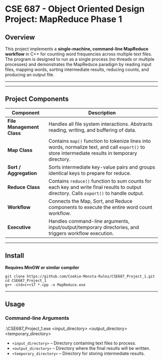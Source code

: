 # CSE 687 - Object Oriented Design Project: MapReduce Phase 1

## Overview
This project implements a **single-machine, command-line MapReduce workflow** in C++ for counting word frequencies across multiple text files. The program is designed to run as a single process (no threads or multiple processes) and demonstrates the MapReduce paradigm by reading input files, mapping words, sorting intermediate results, reducing counts, and producing an output file.

---

---

## Project Components

| Component | Description |
|-----------|-------------|
| **File Management Class** | Handles all file system interactions. Abstracts reading, writing, and buffering of data. |
| **Map Class** | Contains `map()` function to tokenize lines into words, normalize text, and call `export()` to store intermediate results in temporary directory. |
| **Sort / Aggregation** | Sorts intermediate key-value pairs and groups identical keys to prepare for reduce. |
| **Reduce Class** | Contains `reduce()` function to sum counts for each key and write final results to output directory. Calls `export()` to handle output. |
| **Workflow** | Connects the Map, Sort, and Reduce components to execute the entire word count workflow. |
| **Executive** | Handles command-line arguments, input/output/temporary directories, and triggers workflow execution. |

---

## Install

**Requires MinGW or similar compiler**

```
git clone https://github.com/Cookie-Monsta-Rulez/CSE687_Project_1.git
cd CSE687_Project_1
g++ -std=c++17 *.cpp -o MapReduce.exe
```
---

## Usage

### Command-line Arguments
.\CSE687_Project_1.exe <input_directory> <output_directory> <temporary_directory>

- `<input_directory>` – Directory containing text files to process.
- `<output_directory>` – Directory where the final results will be written.
- `<temporary_directory>` – Directory for storing intermediate results.
